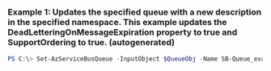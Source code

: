 ### Example 1: Updates the specified queue with a new description in the specified namespace. This example updates the DeadLetteringOnMessageExpiration property to true and SupportOrdering to true. (autogenerated)
```powershell
PS C:\> Set-AzServiceBusQueue -InputObject $QueueObj -Name SB-Queue_example1 -Namespace SB-Example1 -ResourceGroupName Default-ServiceBus-WestUS
```

